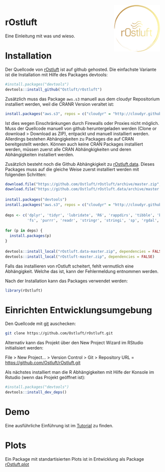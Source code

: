 
<img src="man/figures/logo.png" align="right" />

# rOstluft

Eine Einleitung mit was und wieso.

# Installation

Der Quellcode von [rOstluft](https://github.com/Ostluft/rOstluft) ist
auf github gehosted. Die einfachste Variante ist die Installation mit
Hilfe des Packages devtools:

``` r
#install.packages("devtools")
devtools::install_github("Ostluft/rOstluft")
```

Zusätzlich muss das Package `aws.s3` manuell aus dem cloudyr
Repositorium installiert werden, weil die CRANR Version veraltet ist:

``` r
install.packages("aws.s3", repos = c("cloudyr" = "http://cloudyr.github.io/drat"))
```

Ist dies wegen Einschränkungen durch Firewalls oder Proxies nicht
möglich. Muss der Quellcode manuell von github heruntergeladen werden
(Clone or download \> Download as ZIP), entpackt und manuell installiert
werden. Allerdings bestehen Abhängigkeiten zu Packages die auf CRAN
bereitgestellt werden. Können auch keine CRAN Packages installiert
werden, müssen zuerst alle CRAN Abhängkigkeiten und deren Abhängigkeiten
installiert werden.

Zusätzlich besteht noch die Github Abhängkigkeit zu
[rOstluft.data](https://github.com/Ostluft/rOstluft.data). Dieses
Packages muss auf die gleiche Weise zuerst installiert werden mit
folgenden Schritten:

``` r
download.file("https://github.com/Ostluft/rOstluft/archive/master.zip", "rOstluft-master.zip")
download.file("https://github.com/Ostluft/rOstluft.data/archive/master.zip", "rOstluft.data-master.zip")

install.packages("devtools")
install.packages("aws.s3", repos = c("cloudyr" = "http://cloudyr.github.io/drat"))

deps <- c('dplyr', 'tidyr', 'lubridate', 'R6', 'rappdirs', 'tibble', 'base64url', 'forcats',
          'fs', 'purrr', 'readr', 'stringr', 'stringi', 'sp', 'rgdal', 'rlang', 'magrittr')

for (p in deps) {
  install.packages(p)
}

devtools::install_local("rOstluft.data-master.zip", dependencies = FALSE)
devtools::install_local("rOstluft-master.zip", dependencies = FALSE)
```

Falls das installieren von rOstluft scheitert, fehlt vermutlich eine
Abhängigkeit. Welche das ist, kann der Fehlermeldung entnommen werden.

Nach der Installation kann das Packages verwendet werden:

``` r
library(rOstluft)
```

# Einrichten Entwicklungsumgebung

Den Quellcode mit [git](https://git-scm.com/) auschecken:

``` bash
git clone https://github.com/Ostluft/rOstluft.git
```

Alternativ kann das Projekt über den New Project Wizard im RStudio
initialisiert werden:

File \> New Project… \> Version Control \> Git \> Repository URL =
<https://github.com/Ostluft/rOstluft.git>

Als nächstes installiert man die R Abhängigkeiten mit Hilfe der Konsole
im Rstudio (wenn das Projekt geöffnet ist):

``` r
#install.packages("devtools")
devtools::install_dev_deps()
```

# Demo

Eine ausführliche Einführung ist im
[Tutorial](https://ostluft.github.io/rOstluft/articles/articles/tutorial.html)
zu finden.

# Plots

Ein Package mit standartisierten Plots ist in Entwicklung als Package
[rOstluft.plot](https://github.com/Ostluft/rOstluft.plot)
